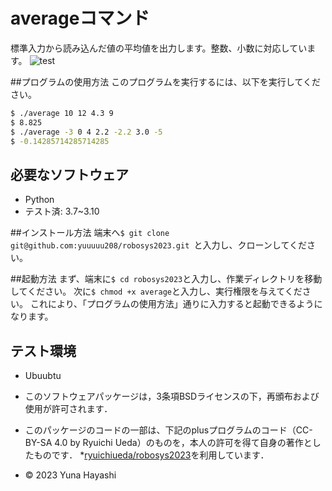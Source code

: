 # averageコマンド

標準入力から読み込んだ値の平均値を出力します。整数、小数に対応しています。
![test](https://github.com/yuuuuu208/robosys2023/actions/workflows/test.yml/badge.svg)

##プログラムの使用方法
このプログラムを実行するには、以下を実行してください。
```bash
$ ./average 10 12 4.3 9
$ 8.825 
$ ./average -3 0 4 2.2 -2.2 3.0 -5
$ -0.14285714285714285
```

## 必要なソフトウェア
* Python
* テスト済: 3.7~3.10

##インストール方法
端末へ```$ git clone git@github.com:yuuuuu208/robosys2023.git ```と入力し、クローンしてください。 

##起動方法
まず、端末に```$ cd robosys2023```と入力し、作業ディレクトリを移動してください。
次に```$ chmod +x average```と入力し、実行権限を与えてください。
これにより、「プログラムの使用方法」通りに入力すると起動できるようになります。

## テスト環境
* Ubuubtu

 * このソフトウェアパッケージは，3条項BSDライセンスの下，再頒布および使用が許可されます．
 * このパッケージのコードの一部は、下記のplusプログラムのコード（CC-BY-SA 4.0 by Ryuichi Ueda）のものを，本人の許可を得て自身の著作としたものです．
 *[ryuichiueda/robosys2023](https://github.com/ryuichiueda/my_slides/tree/master/robosys_2023)を利用しています．
 * © 2023 Yuna Hayashi
